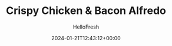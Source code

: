 ---
draft: true # Use this only for setting draft status
hidden: false # Use this to hide unwanted recipes
slug: # <post-title>
title: 'Crispy Chicken & Bacon Alfredo'
description: "Our chefs channelled their inner alfredo lover in tonight’s meal and took it to the next level with not just one, but two decadent proteins: crispy chicken and bacon. Both are served with al dente spaghetti that gets tossed in a homemade creamy alfredo sauce with chives and spinach. Don’t be al-fred-o to lick up any sauce left on the plate…"
image: https://img.hellofresh.com/f_auto,fl_lossy,q_auto,w_1200/hellofresh_s3/image/crispy-chicken-bacon-alfredo-a7d20451.jpg
date: 2024-01-21T12:43:12+00:00
author: HelloFresh

tags: []
categories: "main course"
cuisines: "Italian"
allergens: ['Wheat', 'Milk']

calories: 1230
preptime: ['40 minutes', '10 minutes']
cooktime: # 180 = 3 Hours | In minutes
totaltime: PT40M
servings: 2

links:
  - description: "Our chefs channelled their inner alfredo lover in tonight’s meal and took it to the next level with not just one, but two decadent proteins: crispy chicken and bacon. Both are served with al dente spaghetti that gets tossed in a homemade creamy alfredo sauce with chives and spinach. Don’t be al-fred-o to lick up any sauce left on the plate…"
    website: https://www.hellofresh.com/recipes/crispy-chicken-bacon-alfredo-60f827ff2367360ba722a833
    image: https://img.hellofresh.com/f_auto,fl_lossy,q_auto,w_1200/hellofresh_s3/image/crispy-chicken-bacon-alfredo-a7d20451.jpg
 
weight: # 1 | You can add weight to some posts to override the default sorting (date descending)

comments: false # Keep False

ingredients: ['¼ ounce Chives', '¼ cup Panko Breadcrumbs', '1 teaspoon Garlic Powder', '12 ounce Chicken Breasts', '2 tablespoon Sour Cream', '6 ounce Spaghetti', '4 ounce Bacon', '5 ounce Spinach', '1 ounce Cheese Roux Concentrate', '2 tablespoon Cream Cheese', '¼ cup Parmesan Cheese', '1 tablespoon Cooking Oil', '3 tablespoon Butter', ' Salt', ' Pepper']

instructionTitles: ['Prep & Mix Panko', 'Bake Chicken', 'Cook Pasta', 'Cook Bacon & Spinach', 'Make Sauce', 'Toss Pasta', 'Serve']
instructions: ['• Adjust rack to middle position and preheat oven to 425 degrees. Bring a large pot of salted water to a boil. Lightly oil a baking sheet. Wash and dry produce. • Mince chives. • Place 1 TBSP butter (2 TBSP for 4 servings) in a small microwave- safe bowl. Microwave until melted, 30 seconds. Stir in panko, half the garlic powder (you’ll use the rest later), and a large drizzle of oil. Season with salt and pepper.', '• Pat chicken* dry with paper towels; season all over with salt and pepper. Place on prepared baking sheet. Evenly spread a thin layer of sour cream onto tops of chicken (you may have some left over). Mound coated sides with panko mixture, pressing to adhere (no need to coat the undersides). • Roast on middle rack until crust is golden brown and chicken is cooked through, 18-22 minutes.', '• Once water is boiling, add spaghetti to pot. Cook until al dente, 9-11 minutes. • Reserve 1½ cups pasta cooking water (2 cups for 4 servings), then drain. Keep empty pot handy for step 5.', '• Meanwhile, heat a large, dry pan over medium-high heat. Add bacon* and cook, turning occasionally and adjusting heat if browning too quickly, until crispy, 6-10 minutes. • Transfer bacon to a paper-towel-lined plate. Once cool enough to handle, chop into small pieces. • Let pan with bacon fat cool slightly, then carefully add spinach. (TIP: Allowing the pan to cool will help prevent splattering.) Cook over medium heat, stirring, until wilted, 1-2 minutes. Season with salt and pepper. Turn off heat.', '• Once pasta and bacon are done, return empty pot used for pasta to medium heat. Add cheese roux, remaining garlic powder, and 1 cup reserved pasta cooking water (1½ cups for 4 servings); whisk to combine. Cook, whisking, until slightly thickened, 2-3 minutes. • Lower heat to medium low and whisk in cream cheese until smooth.', '• Add drained spaghetti, Parmesan, half the chives, and 2 TBSP butter (3 TBSP for 4 servings) to pot with alfredo sauce. Cook, stirring, until butter has melted and pasta is coated in a creamy sauce. • Stir in bacon and spinach. (TIP: If needed, stir in more reserved pasta cooking water a splash at a time.) Season with salt and pepper to taste.', '• Divide pasta between plates. Top with crispy chicken. Garnish with remaining chives and serve.']
---